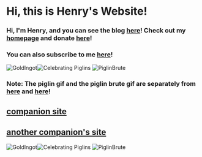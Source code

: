 # Hi, this is Henry's Website!
### Hi, I'm Henry, and you can see the blog [here](https://henrypersonalweb.github.io/blog/)! Check out my [homepage](https://henrypersonalweb.github.io/home/) and donate [here](https://henrypersonalweb.github.io/donations/)! 
### You can also subscribe to me [here](https://henrypersonalweb.github.io/subscribe/)!



![GoldIngot](https://henrypersonalweb.github.io/pictures/goldingot.gif)![Celebrating Piglins](https://henrypersonalweb.github.io/pictures/piglin.gif) ![PiglinBrute](https://henrypersonalweb.github.io/pictures/piglinbrute.gif)
### Note: The piglin gif and the piglin brute gif are separately from [here](https://minecraft.fandom.com/wiki/Piglin) and [here](https://minecraft.fandom.com/wiki/Piglin_Brute)!
## [companion site](https://qqiumax.github.io/)
## [another companion's site](https://michaelliu1210.github.io)
![GoldIngot](https://henrypersonalweb.github.io/pictures/goldingot.gif)![Celebrating Piglins](https://henrypersonalweb.github.io/pictures/piglin.gif) ![PiglinBrute](https://henrypersonalweb.github.io/pictures/piglinbrute.gif)

